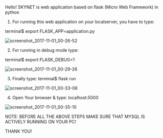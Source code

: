 Hello!
SKYNET is web application based on flask (Micro Web Framework) in python

1. For running this web application on your localserver, you have to type:

terminal$ export FLASK_APP=application.py

![screenshot_2017-11-01_00-26-52](https://user-images.githubusercontent.com/21127788/32243529-77fe2b20-be9b-11e7-81c6-3bafbe91fed2.png)

2. For running in debug mode type:

terminal$ export FLASK_DEBUG=1

![screenshot_2017-11-01_00-29-26](https://user-images.githubusercontent.com/21127788/32243602-bf3c156a-be9b-11e7-8a03-19a982be850e.png)

3. Finally type:
terminal$ flask run

![screenshot_2017-11-01_00-33-06](https://user-images.githubusercontent.com/21127788/32243736-4129c888-be9c-11e7-8e9e-5849f4da8ec3.png)

4. Open Your browser & type:
localhost:5000

![screenshot_2017-11-01_00-35-10](https://user-images.githubusercontent.com/21127788/32243850-a8b3fa14-be9c-11e7-8028-03cb08d0c72b.png)


NOTE: BEFORE ALL THE ABOVE STEPS MAKE SURE THAT MYSQL IS ACTIVELY RUNNING ON YOUR PC!

THANK YOU!
